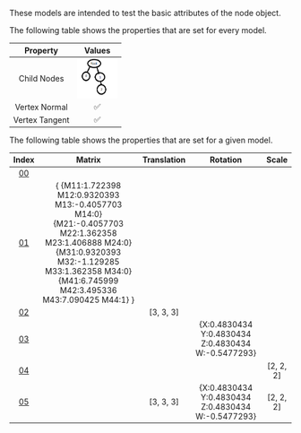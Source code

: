 These models are intended to test the basic attributes of the node object.  

The following table shows the properties that are set for every model.  


Property | **Values**
:---: | :---:
Child Nodes | <img src="./Figures/Figure_Nodes.png" height="72" width="72" align="middle">
Vertex Normal | :white_check_mark:
Vertex Tangent | :white_check_mark:


The following table shows the properties that are set for a given model.  


Index | Matrix | Translation | Rotation | Scale
:---: | :---: | :---: | :---: | :---:
[00](./Node_Attribute_00.gltf) |   |   |   |  
[01](./Node_Attribute_01.gltf) | { {M11:1.722398 M12:0.9320393 M13:-0.4057703 M14:0} {M21:-0.4057703 M22:1.362358 M23:1.406888 M24:0} {M31:0.9320393 M32:-1.129285 M33:1.362358 M34:0} {M41:6.745999 M42:3.495336 M43:7.090425 M44:1} } |   |   |  
[02](./Node_Attribute_02.gltf) |   | [3, 3, 3] |   |  
[03](./Node_Attribute_03.gltf) |   |   | {X:0.4830434 Y:0.4830434 Z:0.4830434 W:-0.5477293} |  
[04](./Node_Attribute_04.gltf) |   |   |   | [2, 2, 2]
[05](./Node_Attribute_05.gltf) |   | [3, 3, 3] | {X:0.4830434 Y:0.4830434 Z:0.4830434 W:-0.5477293} | [2, 2, 2]
 
